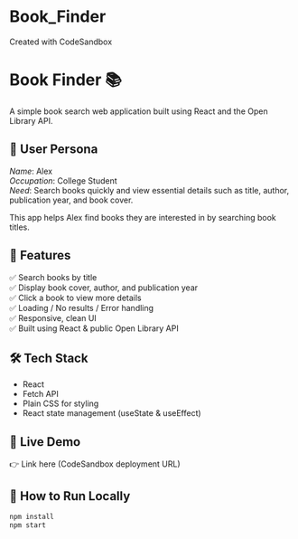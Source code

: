# Book_Finder
Created with CodeSandbox
# Book Finder 📚

A simple book search web application built using React and the Open Library API.

## 👤 User Persona
*Name*: Alex  
*Occupation*: College Student  
*Need*: Search books quickly and view essential details such as title, author, publication year, and book cover.

This app helps Alex find books they are interested in by searching book titles.

## 🚀 Features

✅ Search books by title  
✅ Display book cover, author, and publication year  
✅ Click a book to view more details  
✅ Loading / No results / Error handling  
✅ Responsive, clean UI  
✅ Built using React & public Open Library API

## 🛠 Tech Stack

- React
- Fetch API
- Plain CSS for styling
- React state management (useState & useEffect)

## 🔗 Live Demo

👉 Link here (CodeSandbox deployment URL)

## 📌 How to Run Locally

```bash
npm install
npm start
